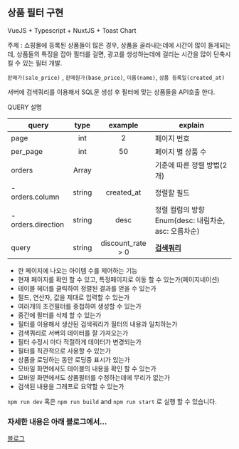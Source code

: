 ## 상품  필터 구현

VueJS + Typescript + NuxtJS + Toast Chart



주제 :  쇼핑몰에 등록된 상품들이 많은 경우, 상품을 골라내는데에 시간이 많이 들게되는데, 상품들의 특징을 잡아 필터를 걸면, 광고를 생성하는데에 걸리는 시간을 많이 단축시킬 수 있는 필터 개발.

`판매가(sale_price)` , `판매원가(base_price)`, `이름(name)`, `상품 등록일(created_at)`

서버에 검색쿼리를 이용해서 SQL문 생성 후 필터에 맞는 상품들을 API호출 한다.

QUERY 설명

| query              |  type  |      example      | explain                                              |
| ------------------ | :----: | :---------------: | ---------------------------------------------------- |
| page               |  int   |         2         | 페이지 번호                                          |
| per_page           |  int   |        50         | 페이지 별 상품 수                                    |
| orders             | Array  |                   | 기준에 따른 정렬 방법(2개)                           |
| - orders.column    | string |    created_at     | 정렬할 필드                                          |
| - orders.direction | string |       desc        | 정렬 컬럼의 방향 Enum(desc: 내림차순, asc: 오름차순) |
| query              | string | discount_rate > 0 | [**검색쿼리**](../../#참고자료1검색쿼리)             |

- 한 페이지에 나오는 아이템 수를 제어하는 기능
- 현재 페이지를 확인 할 수 있고, 특정페이지로 이동 할 수 있는가(페이지네이션)
- 테이블 헤더를 클릭하여 정렬된 결과를 얻을 수 있는가
- 필드, 연산자, 값을 제대로 입력할 수 있는가
- 여러개의 조건필터를 중첩하여 생성할 수 있는가
- 중간에 필터를 삭제 할 수 있는가
- 필터를 이용해서 생산된 검색쿼리가 필터의 내용과 일치하는가
- 검색쿼리로 서버의 데이터를 잘 가져오는가
- 필터 수정시 마다 적절하게 데이터가 변경되는가
- 필터를 직관적으로 사용할 수 있는가
- 상품을 로딩하는 동안 로딩중 표시가 있는가
- 모바일 화면에서도 테이블의 내용을 확인 할 수 있는가
- 모바일 화면에서도 상품필터를 수정하는데에 무리가 없는가
- 검색된 내용을 그래프로 요약할 수 있는가

`npm run dev` 혹은 
`npm run build` and `npm run start` 로 실행 할 수 있습니다.

### 자세한 내용은 아래 블로그에서...
[블로그](https://withseungryu.tistory.com/41)
